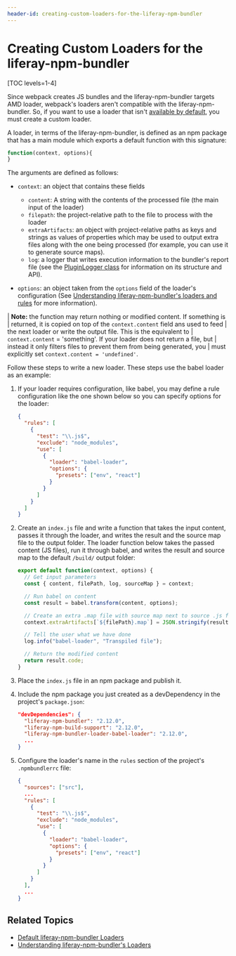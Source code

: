 ```yaml
---
header-id: creating-custom-loaders-for-the-liferay-npm-bundler
---
```


# Creating Custom Loaders for the liferay-npm-bundler

[TOC levels=1-4]

Since webpack creates JS bundles and the liferay-npm-bundler targets AMD loader, 
webpack's loaders aren't compatible with the liferay-npm-bundler. So, if you 
want to use a loader that isn't [available by default](/docs/7-1/reference/-/knowledge_base/r/default-liferay-npm-bundler-loaders), 
you must create a custom loader. 

A loader, in terms of the liferay-npm-bundler, is defined as an npm package that 
has a main module which exports a default function with this signature:

```js
function(context, options){
}
```

The arguments are defined as follows:

- `context`: an object that contains these fields
  - `content`: A string with the contents of the processed file (the main input 
    of the loader)
  - `filepath`: the project-relative path to the file to process with the loader
  - `extraArtifacts`: an object with project-relative paths as keys and strings 
    as values of properties which may be used to output extra files along with 
    the one being processed (for example, you can use it to generate source 
    maps).
  - `log`: a logger that writes execution information to the bundler's report 
    file (see the [PluginLogger class](https://github.com/liferay/liferay-js-toolkit/blob/master/packages/liferay-npm-build-tools-common/src/plugin-logger.js) 
    for information on its structure and API).
    
- `options`: an object taken from the `options` field of the loader's 
  configuration (See [Understanding liferay-npm-bundler's loaders and rules](/docs/7-1/reference/-/knowledge_base/r/understanding-liferay-npm-bundlers-loaders) 
  for more information).

| **Note:** the function may return nothing or modified content. If something is 
| returned, it is copied on top of the `context.content` field ans used to feed 
| the next loader or write the output file. This is the equivalent to 
| `context.content` = 'something'. If your loader does not return a file, but 
| instead it only filters files to prevent them from being generated, you 
| must explicitly set `context.content = 'undefined'`. 

Follow these steps to write a new loader. These steps use the babel loader as an 
example:

1.  If your loader requires configuration, like babel, you may define a rule 
    configuration like the one shown below so you can specify options for the 
    loader:
    
    ```json
    {
      "rules": [
        {
          "test": "\\.js$",
          "exclude": "node_modules",
          "use": [
            {
              "loader": "babel-loader",
              "options": {
                "presets": ["env", "react"]
              }
            }
          ]
        }
      ]
    }
    ``` 

2.  Create an `index.js` file and write a function that takes the input content, 
    passes it through the loader, and writes the result and the source map file 
    to the output folder. The loader function below takes the passed content 
    (JS files), run it through babel, and writes the result and source map to 
    the default `/build/` output folder:
    
    ```js
    export default function(context, options) {
      // Get input parameters
      const { content, filePath, log, sourceMap } = context;

      // Run babel on content
      const result = babel.transform(content, options);

      // Create an extra .map file with source map next to source .js file
      context.extraArtifacts[`${filePath}.map`] = JSON.stringify(result.map);

      // Tell the user what we have done
      log.info("babel-loader", "Transpiled file");

      // Return the modified content
      return result.code;
    }
    ```

3.  Place the `index.js` file in an npm package and publish it.

4.  Include the npm package you just created as a devDependency in the project's 
    `package.json`:
    
    ```json
    "devDependencies": {
      "liferay-npm-bundler": "2.12.0",
      "liferay-npm-build-support": "2.12.0",
      "liferay-npm-bundler-loader-babel-loader": "2.12.0",
      ...
    }
    ```
    
5.  Configure the loader's name in the `rules` section of the project's 
    `.npmbundlerrc` file:
    
    ```json
    {
      "sources": ["src"],
      ...
      "rules": [
        {
          "test": "\\.js$",
          "exclude": "node_modules",
          "use": [
            {
              "loader": "babel-loader",
              "options": {
                "presets": ["env", "react"]
              }
            }
          ]
        }
      ],
      ...
    }
    ```

## Related Topics

- [Default liferay-npm-bundler Loaders](/docs/7-1/reference/-/knowledge_base/r/default-liferay-npm-bundler-loaders)
- [Understanding liferay-npm-bundler's Loaders](/docs/7-1/reference/-/knowledge_base/r/understanding-liferay-npm-bundlers-loaders)
